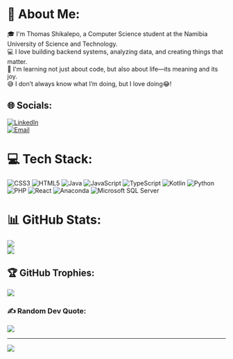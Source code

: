 # 💫 About Me:
🎓 I'm Thomas Shikalepo, a Computer Science student at the Namibia University of Science and Technology.  
💻 I love building backend systems, analyzing data, and creating things that matter.  
🌱 I'm learning not just about code, but also about life—its meaning and its joy.  
😅 I don’t always know what I’m doing, but I love doing😂!

## 🌐 Socials:
[![LinkedIn](https://img.shields.io/badge/LinkedIn-%230077B5.svg?logo=linkedin&logoColor=radical)](https://www.linkedin.com/in/thomas-shikalepo/)  
[![Email](https://img.shields.io/badge/Email-D14836?logo=gmail&logoColor=radical)](mailto:thomasshikalepo@gmail.com)

# 💻 Tech Stack:
![CSS3](https://img.shields.io/badge/css3-%231572B6.svg?style=for-the-badge&logo=css3&logoColor=radical) 
![HTML5](https://img.shields.io/badge/html5-%23E34F26.svg?style=for-the-badge&logo=html5&logoColor=radical) 
![Java](https://img.shields.io/badge/java-%23ED8B00.svg?style=for-the-badge&logo=openjdk&logoColor=radical) 
![JavaScript](https://img.shields.io/badge/javascript-%23323330.svg?style=for-the-badge&logo=javascript&logoColor=%23F7DF1E) 
![TypeScript](https://img.shields.io/badge/typescript-%23007ACC.svg?style=for-the-badge&logo=typescript&logoColor=radical) 
![Kotlin](https://img.shields.io/badge/kotlin-%237F52FF.svg?style=for-the-badge&logo=kotlin&logoColor=radical) 
![Python](https://img.shields.io/badge/python-3670A0?style=for-the-badge&logo=python&logoColor=ffdd54) 
![PHP](https://img.shields.io/badge/php-%23777BB4.svg?style=for-the-badge&logo=php&logoColor=radical) 
![React](https://img.shields.io/badge/react-%2320232a.svg?style=for-the-badge&logo=react&logoColor=%2361DAFB) 
![Anaconda](https://img.shields.io/badge/Anaconda-%2344A833.svg?style=for-the-badge&logo=anaconda&logoColor=white) 
![Microsoft SQL Server](https://img.shields.io/badge/Microsoft%20SQL%20Server-CC2927?style=for-the-badge&logo=microsoft%20sql%20server&logoColor=white) 

# 📊 GitHub Stats:
![](https://github-readme-stats.vercel.app/api?username=ThomasDeon&theme=dark&hide_border=false&include_all_commits=false&count_private=false)<br/>
![](https://nirzak-streak-stats.vercel.app/?user=ThomasDeon&theme=dark&hide_border=false)<br/>

## 🏆 GitHub Trophies:
![](https://github-profile-trophy.vercel.app/?username=ThomasDeon&theme=radical&no-frame=false&no-bg=true&margin-w=4&exclude=Stars,Issues,PullRequest,PullRequestReviewer)


### ✍️ Random Dev Quote:
![](https://quotes-github-readme.vercel.app/api?type=horizontal&theme=radical)

---
[![](https://visitcount.itsvg.in/api?id=ThomasDeon&icon=0&color=0)](https://visitcount.itsvg.in)

